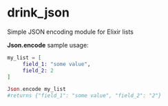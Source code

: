 drink_json
==========

Simple JSON encoding module for Elixir lists
			
**Json.encode** sample usage:
		  
```elixir
my_list = [
	 field_1: "some value",
	 field_2: 2
] 

Json.encode my_list
#returns {"field_1": "some value", "field_2": "2"}
```
